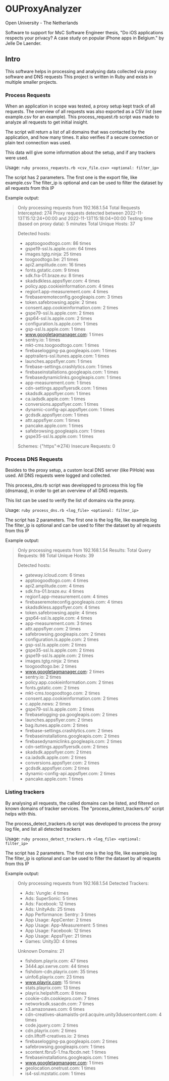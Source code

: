 # OUProxyAnalyzer

Open University - The Netherlands

Software to support for MsC Software Engineer thesis, "Do iOS applications respects your privacy? A case study on popular iPhone apps in Belgium." by Jelle De Laender.

## Intro

This software helps in processing and analysing data collected via proxy software and DNS requests
This project is written in Ruby and exists in multiple smaller projects.

### Process Requests

When an application in scope was tested, a proxy setup kept track of all requests.
The overview of all requests was also exported as a CSV list (see example.csv for an example).
This process_request.rb script was made to analyze all requests to get initial insight.

The script will return a list of all domains that was contacted by the application, and how many times.
It also verifies if a secure connection or plain text connection was used.

This data will give some information about the setup, and if any trackers were used.

Usage:
`ruby process_requests.rb <csv_file.csv> <optional: filter_ip>`

The script has 2 parameters. The first one is the export file, like example.csv
The filter_ip is optional and can be used to filter the dataset by all requests from this IP

Example output:

> Only processing requests from 192.168.1.54
> Total Requests Intercepted: 274
> Proxy requests detected between  2022-11-13T15:12:24+00:00 and 2022-11-13T15:18:04+00:00
> Testing time (based on proxy data): 5 minutes
> Total Unique Hosts: 37
> 
> Detected hosts:
>  - apptoogoodtogo.com: 86 times
>  - gspe19-ssl.ls.apple.com: 64 times
>  - images.tgtg.ninja: 25 times
>  - toogoodtogo.be: 21 times
>  - api2.amplitude.com: 16 times
>  - fonts.gstatic.com: 9 times
>  - sdk.fra-01.braze.eu: 8 times
>  - skadsdkless.appsflyer.com: 4 times
>  - policy.app.cookieinformation.com: 4 times
>  - region1.app-measurement.com: 4 times
>  - firebaseremoteconfig.googleapis.com: 3 times
>  - token.safebrowsing.apple: 2 times
>  - consent.app.cookieinformation.com: 2 times
>  - gspe79-ssl.ls.apple.com: 2 times
>  - gsp64-ssl.ls.apple.com: 2 times
>  - configuration.ls.apple.com: 1 times
>  - gsp-ssl.ls.apple.com: 1 times
>  - www.googletagmanager.com: 1 times
>  - sentry.io: 1 times
>  - mkt-cms.toogoodtogo.com: 1 times
>  - firebaselogging-pa.googleapis.com: 1 times
>  - apptrailers-ssl.itunes.apple.com: 1 times
>  - launches.appsflyer.com: 1 times
>  - firebase-settings.crashlytics.com: 1 times
>  - firebaseinstallations.googleapis.com: 1 times
>  - firebasedynamiclinks.googleapis.com: 1 times
>  - app-measurement.com: 1 times
>  - cdn-settings.appsflyersdk.com: 1 times
>  - skadsdk.appsflyer.com: 1 times
>  - ca.iadsdk.apple.com: 1 times
>  - conversions.appsflyer.com: 1 times
>  - dynamic-config-api.appsflyer.com: 1 times
>  - gcdsdk.appsflyer.com: 1 times
>  - attr.appsflyer.com: 1 times
>  - pancake.apple.com: 1 times
>  - safebrowsing.googleapis.com: 1 times
>  - gspe35-ssl.ls.apple.com: 1 times
> 
> Schemes: {"https"=>274}
> Insecure Requests: 0

### Process DNS Requests

Besides to the proxy setup, a custom local DNS server (like PiHole) was used.
All DNS requests were logged and collected.

This process_dns.rb script was developped to process this log file (dnsmasq),
in order to get an overview of all DNS requests.

This list can be used to verify the list of domains via the proxy.

Usage:
`ruby process_dns.rb <log_file> <optional: filter_ip>`

The script has 2 parameters. The first one is the log file, like example.log
The filter_ip is optional and can be used to filter the dataset by all requests from this IP

Example output:

> Only processing requests from 192.168.1.54
> Results:
> Total Query Requests: 98
> Total Unique Hosts: 39
> 
> Detected hosts:
>  - gateway.icloud.com: 6 times
>  - apptoogoodtogo.com: 4 times
>  - api2.amplitude.com: 4 times
>  - sdk.fra-01.braze.eu: 4 times
>  - region1.app-measurement.com: 4 times
>  - firebaseremoteconfig.googleapis.com: 4 times
>  - skadsdkless.appsflyer.com: 4 times
>  - token.safebrowsing.apple: 4 times
>  - gsp64-ssl.ls.apple.com: 4 times
>  - app-measurement.com: 3 times
>  - attr.appsflyer.com: 2 times
>  - safebrowsing.googleapis.com: 2 times
>  - configuration.ls.apple.com: 2 times
>  - gsp-ssl.ls.apple.com: 2 times
>  - gspe35-ssl.ls.apple.com: 2 times
>  - gspe19-ssl.ls.apple.com: 2 times
>  - images.tgtg.ninja: 2 times
>  - toogoodtogo.be: 2 times
>  - www.googletagmanager.com: 2 times
>  - sentry.io: 2 times
>  - policy.app.cookieinformation.com: 2 times
>  - fonts.gstatic.com: 2 times
>  - mkt-cms.toogoodtogo.com: 2 times
>  - consent.app.cookieinformation.com: 2 times
>  - c.apple.news: 2 times
>  - gspe79-ssl.ls.apple.com: 2 times
>  - firebaselogging-pa.googleapis.com: 2 times
>  - launches.appsflyer.com: 2 times
>  - bag.itunes.apple.com: 2 times
>  - firebase-settings.crashlytics.com: 2 times
>  - firebaseinstallations.googleapis.com: 2 times
>  - firebasedynamiclinks.googleapis.com: 2 times
>  - cdn-settings.appsflyersdk.com: 2 times
>  - skadsdk.appsflyer.com: 2 times
>  - ca.iadsdk.apple.com: 2 times
>  - conversions.appsflyer.com: 2 times
>  - gcdsdk.appsflyer.com: 2 times
>  - dynamic-config-api.appsflyer.com: 2 times
>  - pancake.apple.com: 1 times

### Listing trackers

By analysing all requests, the called domains can be listed, and filtered on known domains of tracker services.
The "process_detect_trackers.rb" script helps with this.

The process_detect_trackers.rb script was developed to process the proxy log file, and list all detected trackers

Usage:
`ruby process_detect_trackers.rb <log_file> <optional: filter_ip>`

The script has 2 parameters. The first one is the log file, like example.log
The filter_ip is optional and can be used to filter the dataset by all requests from this IP

Example output:

> Only processing requests from 192.168.1.54
> Detected Trackers:
>  - Ads: Vungle: 4 times
> - Ads: SuperSonic: 5 times
> - Ads: Facebook: 12 times
> - Ads: UnityAds: 25 times
> - App Performance: Sentry: 3 times
> - App Usage: AppCenter: 2 times
> - App Usage: App-Measurement: 5 times
> - App Usage: Facebook: 12 times
> - App Usage: AppsFlyer: 21 times
> - Games: Unity3D: 4 times
> 
> Unknown Domains: 21
> - fishdom.playrix.com: 47 times
> - 3444.api.swrve.com: 44 times
> - fishdom-cdn.playrix.com: 35 times
> - uinfo6.playrix.com: 23 times
> - www.playrix.com: 15 times
> - stats.playrix.com: 13 times
> - playrix.helpshift.com: 8 times
> - cookie-cdn.cookiepro.com: 7 times
> - networksdk.ssacdn.com: 7 times
> - s3.amazonaws.com: 6 times
> - cdn-creatives-akamaistls-prd.acquire.unity3dusercontent.com: 4 times
> - code.jquery.com: 2 times
> - cdn.playrix.com: 2 times
> - cdn.liftoff-creatives.io: 2 times
> - firebaselogging-pa.googleapis.com: 2 times
> - safebrowsing.googleapis.com: 1 times
> - scontent.fbru5-1.fna.fbcdn.net: 1 times
> - firebaseinstallations.googleapis.com: 1 times
> - www.googletagmanager.com: 1 times
> - geolocation.onetrust.com: 1 times
> - is4-ssl.mzstatic.com: 1 times

